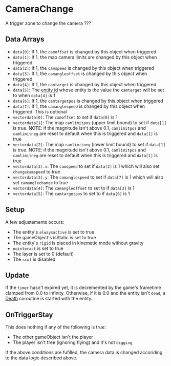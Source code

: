 # CameraChange
A trigger zone to change the camera ???

## Data Arrays
- `data[0]`: If 1, the `camoffset` is changed by this object when triggered
- `data[1]`: If 1, the map camera limits are changed by this object when triggered
- `data[2]`: If 1, the `camspeed` is changed by this object when triggered
- `data[3]`: If 1, the `camangleoffset` is changed by this object when triggered
- `data[4]`: If 1, the `camtarget` is changed by this object when triggered
- `data[5]`: The [entity id](../../../SetText/Common%20commands%20id%20schemes/Entity%20id.md) whose entity is the value the `camtarget` will be set to when `data[4]` is 1
- `data[6]`: If 1, the `camtargetpos` is changed by this object when triggered
- `data[7]`: If 1, the `camanglespeed` is changed by this object when triggered. This is optional
- `vectordata[0]`: The `camoffset` to set if `data[0]` is 1
- `vectordata[1]`: The map `camlimitpos` (upper limit bound) to set if `data[1]` is true. NOTE: if the magnitude isn't above 0.1, `camlimitpos` and `camlimitneg` are reset to default when this is triggered and `data[1]` is true
- `vectordata[2]`: The map `camlimitneg` (lower limit bound) to set if `data[1]` is true. NOTE: if the magnitude isn't above 0.1, `camlimitpos` and `camlimitneg` are reset to default when this is triggered and `data[1]` is true
- `vectordata[3].x`: The `camspeed` to set if `data[2]` is 1 which will also set `changecamspeed` to true
- `vectordata[3].y`: The `camanglespeed` to set if `data[7]` is 1 which will also set `camanglechange` to true
- `vectordata[4]`: The `camangleoffset` to set to if `data[3]` is 1
- `vectordata[5]`: The `camtargetpos` to set to if `data[6]` is 1

## Setup
A few adjustements occurs:
- The entity's `alwaysactive` is set to true
- The gameObject's isStatic is set to true
- The entity's `rigid` is placed in kinematic mode without gravity
- `nointeract` is set to true
- The layer is set to 0 (default)
- The `scol` is disabled

## Update
If the `timer` hasn't expired yet, it is decremented by the game's frametime clamped from 0.0 to infinity. Otherwise, if it is 0.0 and the entity isn't `dead`, a [Death](../../EntityControl/Notable%20methods/Death.md) coroutine is started with the entity.

## OnTriggerStay
This does nothing if any of the following is true:
- The other gameObject isn't the player
- The player isn't free (ignoring flying) and it's not `digging`

If the above conditions are fufilled, the camera data is changed accoriding to the data logic described above.
